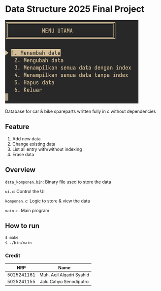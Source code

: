 # Data Structure 2025 Final Project

![main menu](/assets/main_menu.png)

Database for car & bike spareparts written fully in c without dependencies

## Feature
1. Add new data
2. Change existing data
3. List all entry with/without indexing
4. Erase data

## Overview
`data_komponen.bin`: Binary file used to store the data

`ui.c`: Control the UI

`komponen.c`: Logic to store & view the data

`main.c`: Main program

## How to run
```bash
$ make
$ ./bin/main
```

### Credit
|NRP|Name|
|:--:|:--:|
|5025241161|Muh. Aqil Alqadri Syahid|
|5025241155|Jalu Cahyo Senodiputro|
